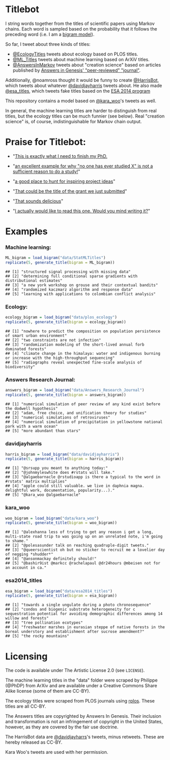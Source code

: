 Titlebot
=========

I string words together from the titles of scientific papers using Markov chains. Each word is sampled based on the probability that it follows the preceding word (i.e. I am a [bigram model](http://en.wikipedia.org/wiki/Bigram)).

So far, I tweet about three kinds of titles: 
* [@EcologyTitles](https://twitter.com/EcologyTitles) tweets about ecology based on PLOS titles.
* [@ML_Titles](https://twitter.com/ML_Titles) tweets about machine learning based on ArXiV titles.
* [@AnswersInMarkov](https://twitter.com/AnswersInMarkov) tweets about "creation science" based on articles published by [Answers in Genesis' "peer-reviewed" "journal"](http://www.answersingenesis.org/arj).

Additionally, @noamross thought it would be funny to create [@HarrisBot](https://twitter.com/HarrisBot), which tweets about whatever [@davidjayharris](https://twitter.com/davidjayharris) tweets about.  He also made [@esa_titles](https://twitter.com/esa_titles), which tweets fake titles based on the [ESA 2014 program](http://esa.org/am/)

This repository contains a model based on [@kara_woo](https://twitter.com/kara_woo)'s tweets as well.

In general, the machine learning titles are harder to distinguish from real titles, but the ecology titles can be much funnier (see below).  Real "creation science" is, of course, indistinguishable for Markov chain output.

Praise for Titlebot:
====================

* "[This is exactly what I need to finish my PhD.](http://www.reddit.com/r/MachineLearning/comments/1ukbo5/tightening_mrf_relaxations_really_solve_sparse/cej8yel)

* "[an excellent example for why "no one has ever studied X" is not a sufficient reason to do a study!](https://twitter.com/duffy_ma/status/419629166787436546)"

* "[a good place to hunt for inspiring project ideas](https://twitter.com/noamross/status/419629657965617152)"

* "[That could be the title of the grant we just submitted](https://twitter.com/noamross/status/417781836626935808)"

* "[That sounds delicious](https://twitter.com/kara_woo/status/417781958476054528)"

* "[I actually would like to read this one. Would you mind writing it?](https://twitter.com/_NickGolding_/status/414848962164953088)"


Examples
========



### Machine learning:

```r
ML_bigram = load_bigram("data/StatMLTitles")
replicate(5, generate_title(bigram = ML_bigram))
```

```
## [1] "structured signal processing with missing data"                             
## [2] "determining full conditional sparse gradients with distributional estimates"
## [3] "a new york workshop on grouse and their contextual bandits"                 
## [4] "randomized kaczmarz algorithm and response data"                            
## [5] "learning with applications to colombian conflict analysis"
```

### Ecology:

```r
ecology_bigram = load_bigram("data/plos_ecology")
replicate(5, generate_title(bigram = ecology_bigram))
```

```
## [1] "nowhere to predict the composition on population persistence of smart urban environment"                     
## [2] "two constraints are not infection"                                                                           
## [3] "randomization modeling of the short-lived annual forb dominated forests"                                     
## [4] "climate change in the himalaya: water and indigenous burning or increase with the high-throughput sequencing"
## [5] "radiographs reveal unexpected fine-scale analysis of biodiversity"
```

### Answers Research Journal:

```r
answers_bigram = load_bigram("data/Answers_Research_Journal")
replicate(5, generate_title(bigram = answers_bigram))
```

```
## [1] "numerical simulation of peer review of any kind exist before the dodwell hypothesis" 
## [2] "adam, free choice, and unification theory for studies"                               
## [3] "numerical simulations of retroviruses"                                               
## [4] "numerical simulation of precipitation in yellowstone national park with a warm ocean"
## [5] "more abundant than stars"
```

### davidjayharris

```r
harris_bigram = load_bigram("data/davidjayharris")
replicate(5, generate_title(bigram = harris_bigram))
```

```
## [1] "@srsupp you meant to anything today:"                                                                 
## [2] "@johnmyleswhite does #rstats will take."                                                              
## [3] "@algaebarnacle @rstudioapp is there a typical to the word in #rstats' matrix multiplies"              
## [4] "apple could still valuable. we live in daphnia magna. delightful work, documentation, popularity...)."
## [5] "@kara_woo @algaebarnacle"
```

### kara_woo

```r
woo_bigram = load_bigram("data/kara_woo")
replicate(5, generate_title(bigram = woo_bigram))
```

```
## [1] "@alexhanna less of trying to get any reason i get a long, multi-state road trip to was going up on an unrelated note, i'm going to shame."
## [2] "@polesasunder talk on reaching quadruple-digit tweets."                                                                                   
## [3] "@queerscientist oh but no sticker to recruit me a lovelier day of negging *shudder*"                                                      
## [4] "@ansonmackay definitely should!"                                                                                                          
## [5] "@bashir9ist @markcc @rachelapaul @dr24hours @mbeisen not for an account in ca."
```

### esa2014_titles

```r
esa_bigram = load_bigram("data/esa2014_titles")
replicate(5, generate_title(bigram = esa_bigram))
```

```
## [1] "towards a single ungulate during a photo chronosequence"                                                                                   
## [2] "condos and biogenic substrate heterogeneity for c sequestration potential for avoiding demographic differences among 14 willow and forests"
## [3] "tree pollination ecotypes"                                                                                                                 
## [4] "freshwater marshes in eurasian steppe of native forests in the boreal understory and establishment after sucrose amendment?"               
## [5] "the rocky mountains"
```


Licensing
========
The code is available under The Artistic License 2.0 (see `LICENSE`).

The machine learning titles in the "data" folder were scraped by Philippe (@PhDP) from ArXiv and are available under a Creative Commons Share Alike license (some of them are CC-BY).

The ecology titles were scraped from PLOS journals using [rplos](https://github.com/ropensci/rplos). These titles are all CC-BY.

The Answers titles are copyrighted by Answers In Genesis. Their inclusion and transformation is not an infringement of copyright in the United States, however, as they are covered by the fair use doctrine. 

The HarrisBot data are [@davidjayharrs](https://twitter.com/davidjayharris)'s tweets, minus retweets. These are hereby released as CC-BY.

Kara Woo's tweets are used with her permission.
